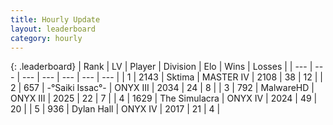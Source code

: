 ```yaml
---
title: Hourly Update
layout: leaderboard
category: hourly
---
```


{: .leaderboard}
| Rank | LV | Player | Division | Elo | Wins | Losses |
| --- | --- | --- | --- | --- | --- | --- |
| <span data-change="0">1</span> | 2143 | <span title="ID: 353063">Sktima</span> | MASTER IV | <span data-change="30">2108</span> | <span data-change="5">38</span> | <span data-change="0">12</span> |
| <span data-change="0">2</span> | 657 | <span title="ID: 597334">-°Saiki Issac°-</span> | ONYX III | <span data-change="0">2034</span> | <span data-change="0">24</span> | <span data-change="0">8</span> |
| <span data-change="0">3</span> | 792 | <span title="ID: 261794">MalwareHD</span> | ONYX III | <span data-change="0">2025</span> | <span data-change="0">22</span> | <span data-change="0">7</span> |
| <span data-change="0">4</span> | 1629 | <span title="ID: 366840">The Simulacra</span> | ONYX IV | <span data-change="0">2024</span> | <span data-change="0">49</span> | <span data-change="0">20</span> |
| <span data-change="0">5</span> | 936 | <span title="ID: 174294">Dylan Hall</span> | ONYX IV | <span data-change="0">2017</span> | <span data-change="0">21</span> | <span data-change="0">4</span> |